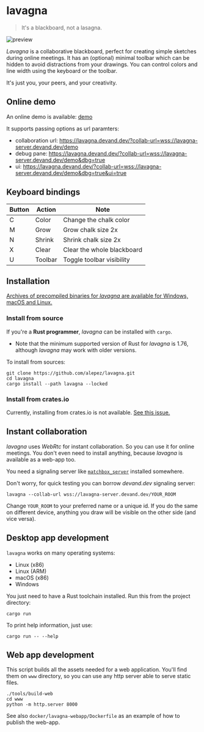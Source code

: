 # lavagna

> It's a blackboard, not a lasagna.

![preview](.lavagna.gif)

*Lavagna* is a collaborative blackboard, perfect for creating simple sketches
during online meetings. It has an (optional) minimal toolbar which can be
hidden to avoid distractions from your drawings. You can control colors and
line width using the keyboard or the toolbar.

It's just you, your peers, and your creativity.

## Online demo

An online demo is available: [demo](https://lavagna.devand.dev)

It supports passing options as url paramters:

- collaboration url: https://lavagna.devand.dev/?collab-url=wss://lavagna-server.devand.dev/demo
- debug pane: https://lavagna.devand.dev/?collab-url=wss://lavagna-server.devand.dev/demo&dbg=true
- ui: https://lavagna.devand.dev/?collab-url=wss://lavagna-server.devand.dev/demo&dbg=true&ui=true

## Keyboard bindings

| Button | Action   | Note                                 |
|--------|----------|--------------------------------------|
| C      | Color    | Change the chalk color               |
| M      | Grow     | Grow chalk size 2x                   |
| N      | Shrink   | Shrink chalk size 2x                 |
| X      | Clear    | Clear the whole blackboard           |
| U      | Toolbar  | Toggle toolbar visibility            |

## Installation

[Archives of precompiled binaries for *lavagna* are available for Windows, macOS
and Linux.](https://github.com/alepez/lavagna/releases/latest)

### Install from source

If you're a **Rust programmer**, *lavagna* can be installed with `cargo`.

- Note that the minimum supported version of Rust for *lavagna* is 1.76,
  although *lavagna* may work with older versions.

To install from sources:

```shell
git clone https://github.com/alepez/lavagna.git
cd lavagna
cargo install --path lavagna --locked
```

### Install from crates.io

Currently, installing from crates.io is not available. [See this issue.](https://github.com/alepez/lavagna/issues/21)

## Instant collaboration

*lavagna* uses *WebRtc* for instant collaboration. So you can use it for online
meetings. You don't even need to install anything, because *lavagna* is available
as a web-app too.

You need a signaling server
like [`matchbox_server`](https://github.com/johanhelsing/matchbox/tree/main/matchbox_server)
installed somewhere.

Don't worry, for quick testing you can borrow *devand.dev* signaling server:

```shell
lavagna --collab-url wss://lavagna-server.devand.dev/YOUR_ROOM
```

Change `YOUR_ROOM` to your preferred name or a unique id. If you do the same on
different device, anything you draw will be visible on the other side (and vice
versa).

## Desktop app development

`lavagna` works on many operating systems:

- Linux (x86)
- Linux (ARM)
- macOS (x86)
- Windows

You just need to have a Rust toolchain installed. Run this from the project
directory:

```shell
cargo run
```

To print help information, just use:

```shell
cargo run -- --help
```

## Web app development

This script builds all the assets needed for a web application. You'll find them
on `www` directory, so you can use any http server able to serve static files.

```shell
./tools/build-web
cd www
python -m http.server 8000
```

See also `docker/lavagna-webapp/Dockerfile` as an example of how to publish the
web-app.
